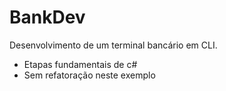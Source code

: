 # BankDev

Desenvolvimento de um terminal bancário em CLI.
  * Etapas fundamentais de c#
  * Sem refatoração neste exemplo
